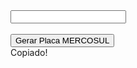 <div class="input-container">
  <input id="vlrGerado" class="input-gerador" type="text" readonly><br><br>
  <i id="iconCopy" class="icon icon-16 icon-copy" onclick="copiarTexto() "></i>
  <button onclick="document.getElementById('vlrGerado').value = placaMercosul(true); toggleIcon();">
    Gerar Placa MERCOSUL
  </button>
  <div id="msgCopiado" class="copiado">Copiado!</div>
</div>
